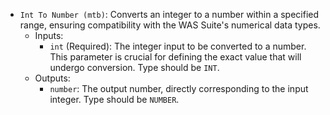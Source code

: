 - `Int To Number (mtb)`: Converts an integer to a number within a specified range, ensuring compatibility with the WAS Suite's numerical data types.
    - Inputs:
        - `int` (Required): The integer input to be converted to a number. This parameter is crucial for defining the exact value that will undergo conversion. Type should be `INT`.
    - Outputs:
        - `number`: The output number, directly corresponding to the input integer. Type should be `NUMBER`.
